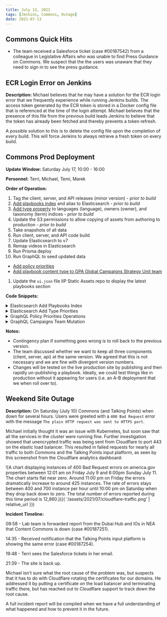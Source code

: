 ```yaml
---
title: July 13, 2021
tags: [Jenkins, Commons, Outage]
date: 2021-07-13
---
```


## Commons Quick Hits

- The team received a Salesforce ticket (case #00187542) from a colleague in Legislative Affairs who was unable to find Press Guidance on Commons. We suspect that the the users was unaware that they need to sign in to see the press guidance.

## ECR Login Error on Jenkins

**Description:** Michael believes that he may have a solution for the ECR login error that we frequently experience while running Jenkins builds. The access token generated by the ECR token is stored in a Docker config file that is referenced at the time of the login attempt. Michael believes that the presence of this file from the previous build leads Jenkins to believe that the token has already been fetched and thereby prevents a token refresh.

A possible solution to this is to delete the config file upon the completion of every build. This will force Jenkins to always retrieve a fresh token on every build.

## Commons Prod Deployment

**Update Window:** Saturday July 17, 10:00 - 16:00

**Personnel:** Terri, Michael, Temi, Marek

**Order of Operation:**

1. Tag the client, server, and API releases (minor version) - _prior to build_
1. [Add playbooks index](#es-playbooks) and alias to Elasticsearch - _prior to build_
1. [Add type property](#es-types) to languages (language), owners (owner), and taxonomy (term) indices - _prior to build_
1. Update the S3 permissions to allow copying of assets from authoring to production - _prior to build_
1. Take snapshots of all data
1. Run client, server, and API code build
1. Update Elasticsearch to v7
1. Remap videos in Elasticsearch
1. Run Prisma deploy
1. Run GraphQL to seed updated data
  - [Add policy priorities](#gql-policy)
  - [Add playbook content type to GPA Global Campaigns Strategy Unit team](#gql-team)
1. Update the `ui.json` file IIP Static Assets repo to display the latest playbooks section

**Code Snippets:**

<details id="es-playbooks"><summary>Elasticsearch Add Playbooks Index</summary>
  <pre><code class="language-js hljs">
    PUT /playbooks_20210717
    PUT /playbooks_20210717/_alias/playbooks
  </code></pre>
</details>

<details id="es-types"><summary>Elasticsearch Add Type Priorities</summary>
  <pre><code class="language-js hljs">
    POST languages/_update_by_query
    {
      "script": {
        "source": "ctx._source.type = \"language\"",
        "lang": "painless"
      }
    }

    POST owners/_update_by_query
    {
      "script": {
        "source": "ctx._source.type = \"owner\"",
        "lang": "painless"
      }
    }

    POST taxonomy/_update_by_query
    {
      "script": {
        "source": "ctx._source.type = \"term\"",
        "lang": "painless"
      }
    }
  </code></pre>
</details>

<details id="gql-policy"><summary>GraphQL Policy Priorities Operations</summary>
  <pre><code class="language-graphql hljs">
    mutation CREATE_NEW_POLICY_COVID {
      createPolicyPriority(data:{
        name: "COVID-19 Recovery"
        theme: "#dd7533"
      }) {
        id
        name
        theme
      }
    }

    mutation CREATE_NEW_POLICY_PART {
      createPolicyPriority(data:{
        name: "Alliances and Partnerships"
        theme: "#449dac"
      }) {
        id
        name
        theme
      }
    }

    mutation CREATE_NEW_POLICY_CHINA {
      createPolicyPriority(data:{
        name: "China Relations"
        theme: "#c10230"
      }) {
        id
        name
        theme
      }
    }

    mutation CREATE_NEW_POLICY_CLIMATE {
      createPolicyPriority(data:{
        name: "Climate Crisis"
        theme: "#00833E"
      }) {
        id
        name
        theme
      }
    }

    mutation CREATE_NEW_POLICY_HUMAN {
      createPolicyPriority(data:{
        name: "Human Rights"
        theme: "#f9c642"
      }) {
        id
        name
        theme
      }
    }

    mutation CREATE_NEW_POLICY_MIGRATE {
      createPolicyPriority(data:{
        name: "Refugees and Migration"
        theme: "#8168b3"
      }) {
        id
        name
        theme
      }
    }
  </code></pre>
</details>

<details id="gql-team"><summary>GraphQL Campaigns Team Mutation</summary>
  <pre><code class="language-graphql hljs">
    mutation {
      updateTeam(
        where: {
          id: "cknp491a85wj10718akt76c0f"
        },
        data: {
          contentTypes: {
            set: [PLAYBOOK]
          }
        }
      ) {
        name
        contentTypes
      }
    }
  </code></pre>
</details>

**Notes:**

- Contingency plan if something goes wrong is to roll back to the previous version.
- The team discussed whether we want to keep all three components (client, server, api) at the same version. We agreed that this is not necessary and we are fine with divergent version numbers.
- Changes will be tested on the live production site by publishing and then rapidly un-publishing a playbook. Ideally, we could test things like in production without it appearing for users (i.e. an A-B deployment that we when roll over to).

## Weekend Site Outage

**Description:** On Saturday (July 10) Commons (and Talking Points) when down for several hours. Users were greeted with a `400 Bad Request` error with the message `The plain HTTP request was sent to HTTPS port`.

Michael initially thought it was an issue with Kubernetes, but soon saw that all the services in the cluster were running fine. Further investigation showed that unencrypted traffic was being sent from Cloudflare to port 443 on the elastic load balancer. This resulted in failed requests for nearly all traffic to both Commons and the Talking Points input platform, as seen by this screenshot from the Cloudflare analytics dashboard:

![A chart displaying instances of 400 Bad Request errors on america.gov properties between 12:01 am on Friday July 9 and 6:00pm Sunday July 11. The chart starts flat near zero. Around 11:00 pm on Friday the errors dramatically increase to around 425 instances. The rate of errors stays between 400 and 700 instance per hour until 10:00 pm on Saturday when they drop back down to zero. The total number of errors reported during this time period is 12,860.]({{ '/assets/2021/07/cloudflare-traffic.png' | relative_url }})

**Incident Timeline:**

09:58 - Lab team is forwarded report from the Dubai Hub and IOs in NEA that Content Commons is down (case #00187251).

14:35 - Received notification that the Talking Points input platform is showing the same error (case #00187254).

19:48 - Terri sees the Salesforce tickets in her email.

21:39 - The site is back up.

Michael isn't sure what the root cause of the problem was, but suspects that it has to do with Cloudflare rotating the certificates for our domains. He addressed it by putting a certificate on the load balancer and terminating traffic there, but has reached out to Cloudflare support to track down the root cause.

A full incident report will be compiled when we have a full understanding of what happened and how to prevent it in the future.
